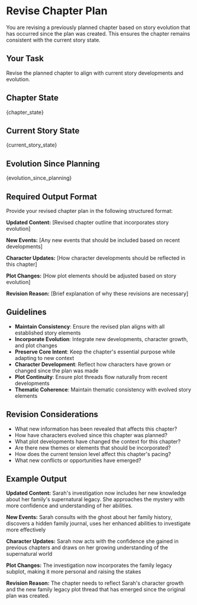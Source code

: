# Revise Chapter Plan

You are revising a previously planned chapter based on story evolution that has occurred since the plan was created. This ensures the chapter remains consistent with the current story state.

## Your Task
Revise the planned chapter to align with current story developments and evolution.

## Chapter State
{chapter_state}

## Current Story State
{current_story_state}

## Evolution Since Planning
{evolution_since_planning}

## Required Output Format
Provide your revised chapter plan in the following structured format:

**Updated Content:** [Revised chapter outline that incorporates story evolution]

**New Events:** [Any new events that should be included based on recent developments]

**Character Updates:** [How character developments should be reflected in this chapter]

**Plot Changes:** [How plot elements should be adjusted based on story evolution]

**Revision Reason:** [Brief explanation of why these revisions are necessary]

## Guidelines
- **Maintain Consistency**: Ensure the revised plan aligns with all established story elements
- **Incorporate Evolution**: Integrate new developments, character growth, and plot changes
- **Preserve Core Intent**: Keep the chapter's essential purpose while adapting to new context
- **Character Development**: Reflect how characters have grown or changed since the plan was made
- **Plot Continuity**: Ensure plot threads flow naturally from recent developments
- **Thematic Coherence**: Maintain thematic consistency with evolved story elements

## Revision Considerations
- What new information has been revealed that affects this chapter?
- How have characters evolved since this chapter was planned?
- What plot developments have changed the context for this chapter?
- Are there new themes or elements that should be incorporated?
- How does the current tension level affect this chapter's pacing?
- What new conflicts or opportunities have emerged?

## Example Output
**Updated Content:** Sarah's investigation now includes her new knowledge about her family's supernatural legacy. She approaches the mystery with more confidence and understanding of her abilities.

**New Events:** Sarah consults with the ghost about her family history, discovers a hidden family journal, uses her enhanced abilities to investigate more effectively

**Character Updates:** Sarah now acts with the confidence she gained in previous chapters and draws on her growing understanding of the supernatural world

**Plot Changes:** The investigation now incorporates the family legacy subplot, making it more personal and raising the stakes

**Revision Reason:** The chapter needs to reflect Sarah's character growth and the new family legacy plot thread that has emerged since the original plan was created.
